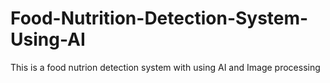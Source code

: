 # Food-Nutrition-Detection-System-Using-AI
This is a food nutrion detection system with using AI and Image processing 
